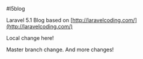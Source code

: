 #l5blog

Laravel 5.1 Blog based on [http://laravelcoding.com/](http://laravelcoding.com/)

Local change here!

Master branch change.
And more changes!
